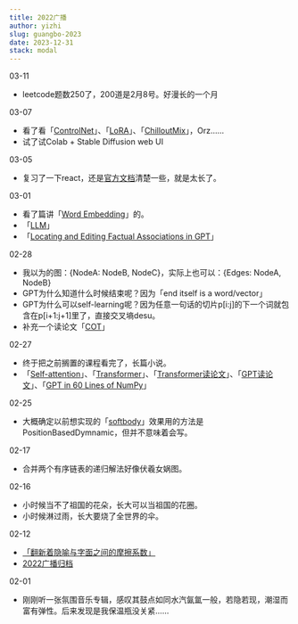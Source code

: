 ```yaml
---
title: 2022广播
author: yizhi
slug: guangbo-2023
date: 2023-12-31 
stack: modal
---
```

03-11
- leetcode题数250了，200道是2月8号。好漫长的一个月

03-07
- 看了看「[ControlNet](https://huggingface.co/blog/controlnet)」、「[LoRA](https://huggingface.co/blog/lora)」、「[ChilloutMix](https://civitai.com/models/6424/chilloutmix)」，Orz……
- 试了试Colab + Stable Diffusion web UI

03-05
- 复习了一下react，还是[官方文档](https://beta.reactjs.org/reference/react/useCallback)清楚一些，就是太长了。

03-01
- 看了篇讲「[Word Embedding](https://zhuanlan.zhihu.com/p/49271699?utm_id=0)」的。
- 「[LLM](https://zhuanlan.zhihu.com/p/597586623)」
- 「[Locating and Editing Factual Associations in GPT](https://rome.baulab.info/)」

02-28
- 我以为的图：{NodeA: NodeB, NodeC}，实际上也可以：{Edges: NodeA, NodeB}
- GPT为什么知道什么时候结束呢？因为「end itself is a word/vector」 
- GPT为什么可以self-learning呢？因为任意一句话的切片p[i:j]的下一个词就包含在p[i+1:j+1]里了，直接交叉墒desu。
- 补充一个读论文「[COT](https://www.bilibili.com/video/BV1t8411e7Ug/)」

02-27
- 终于把之前搁置的课程看完了，长篇小说。
- 「[Self-attention](https://www.youtube.com/watch?v=hYdO9CscNes)」、「[Transformer](https://www.youtube.com/watch?v=n9TlOhRjYoc)」、「[Transformer读论文](https://www.bilibili.com/video/BV1pu411o7BE)」、「[GPT读论文](https://www.bilibili.com/video/BV1AF411b7xQ/)」、「[GPT in 60 Lines of NumPy](https://jaykmody.com/blog/gpt-from-scratch/)」

02-25
- 大概确定以前想实现的「[softbody](https://twitter.com/JuhaniHalkomaki/status/1626327846032404480)」效果用的方法是PositionBasedDymnamic，但并不意味着会写。

02-17
- 合并两个有序链表的递归解法好像伏羲女娲图。

02-16
- 小时候当不了祖国的花朵，长大可以当祖国的花圈。
- 小时候淋过雨，长大要烧了全世界的伞。

02-12
- [「翻新着隐喻与字面之间的摩擦系数」](https://book.douban.com/review/6132267/)
- [2022广播归档](./douban/guangbo-2022)

02-01
- 刚刚听一张氛围音乐专辑，感叹其鼓点如同水汽氤氲一般，若隐若现，潮湿而富有弹性。后来发现是我保温瓶没关紧……

